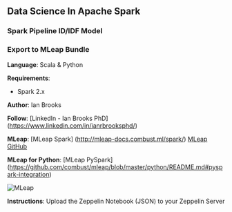 ## Data Science In Apache Spark
### Spark Pipeline ID/IDF Model
### Export to MLeap Bundle

**Language**: Scala & Python

**Requirements**: 
- Spark 2.x

**Author**: Ian Brooks

**Follow**: [LinkedIn - Ian Brooks PhD] (https://www.linkedin.com/in/ianrbrooksphd/)

**MLeap**: [MLeap Spark] (http://mleap-docs.combust.ml/spark/) [MLeap GitHub](https://github.com/combust/mleap)

**MLeap for Python**: [MLeap PySpark] (https://github.com/combust/mleap/blob/master/python/README.md#pyspark-integration)

![MLeap](http://mleap-docs.combust.ml/assets/images/logo.png "MLeap")

**Instructions**: Upload the Zeppelin Notebook (JSON) to your Zeppelin Server
